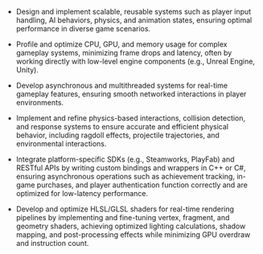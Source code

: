 - Design and implement scalable, reusable systems such as player input handling, AI behaviors, physics, and animation states, ensuring optimal performance in diverse game scenarios.

- Profile and optimize CPU, GPU, and memory usage for complex gameplay systems, minimizing frame drops and latency, often by working directly with low-level engine components (e.g., Unreal Engine, Unity).

- Develop asynchronous and multithreaded systems for real-time gameplay features, ensuring smooth networked interactions in player environments.

- Implement and refine physics-based interactions, collision detection, and response systems to ensure accurate and efficient physical behavior, including ragdoll effects, projectile trajectories, and environmental interactions.

- Integrate platform-specific SDKs (e.g., Steamworks, PlayFab) and RESTful APIs by writing custom bindings and wrappers in C++ or C#, ensuring asynchronous operations such as achievement tracking, in-game purchases, and player authentication function correctly and are optimized for low-latency performance.

- Develop and optimize HLSL/GLSL shaders for real-time rendering pipelines by implementing and fine-tuning vertex, fragment, and geometry shaders, achieving optimized lighting calculations, shadow mapping, and post-processing effects while minimizing GPU overdraw and instruction count.
